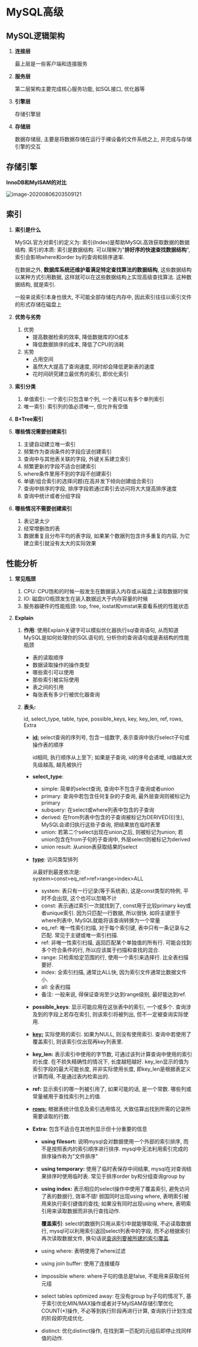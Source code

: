 # MySQL高级

## MySQL逻辑架构

1. **连接层**

   最上层是一些客户端和连接服务

2. **服务层**

   第二层架构主要完成核心服务功能, 如SQL接口, 优化器等

3. **引擎层**

   存储引擎层

4. **存储层**

   数据存储层, 主要是将数据存储在运行于裸设备的文件系统之上, 并完成与存储引擎的交互

## 存储引擎

**InnoDB和MyISAM的对比**

![image-20200806203509121](C:\Users\tatema\AppData\Roaming\Typora\typora-user-images\image-20200806203509121.png)

## 索引

1. **索引是什么**

   MySQL官方对索引的定义为: 索引(Index)是帮助MySQL高效获取数据的数据结构. 索引的本质: 索引是数据结构. 可以理解为"**排好序的快速查找数据结构**", 索引会影响where和order by的查询和排序速率.

   在数据之外, **数据库系统还维护着满足特定查找算法的数据结构**, 这些数据结构以某种方式引用数据, 这样就可以在这些数据结构上实现高级查找算法. 这种数据结构, 就是索引.

   一般来说索引本身也很大, 不可能全部存储在内存中, 因此索引往往以索引文件的形式存储在磁盘上

2. **优势与劣势**

   1. 优势
      - 提高数据检索的效率, 降低数据库的IO成本
      - 降低数据排序的成本, 降低了CPU的消耗
   2. 劣势
      - 占用空间
      - 虽然大大提高了查询速度, 同时却会降低更新表的速度
      - 花时间研究建立最优秀的索引, 即优化索引

3. **索引分类**

   1. 单值索引: 一个索引只包含单个列, 一个表可以有多个单列索引
   2. 唯一索引: 索引列的值必须唯一, 但允许有空值  

4. **B+Tree索引**

5. **哪些情况需要创建索引**

   1. 主键自动建立唯一索引
   2. 频繁作为查询条件的字段应该创建索引
   3. 查询中与其他表关联的字段, 外键关系建立索引
   4. 频繁更新的字段不适合创建索引
   5. where条件里用不到的字段不创建索引
   6. 单键/组合索引的选择问题(在高并发下倾向创建组合索引)
   7. 查询中排序的字段, 排序字段若通过索引去访问将大大提高排序速度
   8. 查询中统计或者分组字段

6. **哪些情况不需要创建索引**

   1. 表记录太少
   2. 经常增删改的表
   3. 数据重复且分布平均的表字段, 如果某个数据列包含许多重复的内容, 为它建立索引就没有太大的实际效果

## 性能分析

1. **常见瓶颈**

   1. CPU: CPU饱和的时候一般发生在数据装入内存或从磁盘上读取数据时侯
   2. IO: 磁盘I/O瓶颈发生在装入数据远大于内存容量的时候
   3. 服务器硬件的性能瓶颈: top, free, iostat和vmstat来查看系统的性能状态

2. **Explain**

   1. **作用**: 使用Explain关键字可以模拟优化器执行sql查询语句, 从而知道MySQL是如何处理你的SQL语句的, 分析你的查询语句或是表结构的性能瓶颈

      - 表的读取顺序
      - 数据读取操作的操作类型
      - 哪些索引可以使用
      - 那些索引被实际使用
      - 表之间的引用
      - 每张表有多少行被优化器查询

   2. **表头:**

      id, select_type, table, type, possible_keys, key, key_len, ref, rows, Extra

      - **<u>id:</u>** select查询的序列号, 包含一组数字, 表示查询中执行select子句或操作表的顺序 

        id相同, 执行顺序从上至下; 如果是子查询, id的序号会递增, id值越大优先级越高, 越先被执行

      - **select_type**: 

        - simple: 简单的select查询, 查询中不包含子查询或者union
        - primary: 查询中若包含任何复杂的子查询, 最外层查询则被标记为primary
        - subquery: 在select或where列表中包含的子查询
        - derived: 在from列表中包含的子查询被标记为DERIVED(衍生), MySQL会递归执行这些子查询, 把结果放在临时表里
        - union: 若第二个select出现在union之后, 则被标记为union; 若union包含在from子句的子查询中, 外层select则被标记为derived
        - union result: 从union表获取结果的select

      - <u>**type**</u>: 访问类型排列

        从最好到最差依次是: system>const>eq_ref>ref>range>index>ALL

        - system: 表只有一行记录(等于系统表), 这是const类型的特例, 平时不会出现, 这个也可以忽略不计
        - const: 表示通过索引一次就找到了, const用于比较primary key或者unique索引. 因为只匹配一行数据, 所以很快. 如将主键至于where列表中, MySQL就能将该查询转换为一个常量
        - eq_ref: 唯一性索引扫描, 对于每个索引键, 表中只有一条记录与之匹配. 常见于主键或唯一索引扫描.
        - ref: 非唯一性索引扫描, 返回匹配某个单独值的所有行. 可能会找到多个符合条件的行, 所以应该属于扫描和查找的混合.
        - range: 只检索给定范围的行, 使用一个索引来选择行. 比全表扫描要好.
        - index: 全索引扫描, 通常比ALL快, 因为索引文件通常比数据文件小.
        - all: 全表扫描
        - 备注: 一般来说, 得保证查询至少达到range级别, 最好能达到ref.

      - **possible_keys**: 显示可能应用在这张表中的索引, 一个或多个. 查询涉及到的字段上若存在索引, 则该索引将被列出, 但不一定被查询实际使用.

      - <u>**key:**</u> 实际使用的索引. 如果为NULL, 则没有使用索引. 查询中若使用了覆盖索引, 则该索引仅出现再key列表里.

      - **key_len:** 表示索引中使用的字节数, 可通过该列计算查询中使用的索引的长度. 在不损失精确性的情况下, 长度越短越好. key_len显示的值为索引字段的最大可能长度, 并非实际使用长度, 即key_len是根据表定义计算而得, 不是通过表内检索出的.

      - **ref:** 显示索引的哪一列被引用了, 如果可能的话, 是一个常数. 哪些列或常量被用于查找索引列上的值.

      - <u>**rows:**</u> 根据表统计信息及索引选用情况, 大致估算出找到所需的记录所需要读取的行数.

      - **Extra:** 包含不适合在其他列显示但十分重要的信息

        - **using filesort:** 说明mysql会对数据使用一个外部的索引排序, 而不是按照表内的索引顺序进行排序. mysql中无法利用索引完成的排序操作称为"文件排序"

        - **using temporary:** 使用了临时表保存中间结果, mysql在对查询结果排序时使用临时表. 常见于排序order by和分组查询group by

        - **using index:** 表示相应的select操作中使用了覆盖索引, 避免访问了表的数据行, 效率不错! 弱国同时出现using where, 表明索引被用来执行索引键值的查找; 如果没有同时出现using where, 表明索引用来读取数据而非执行查找动作.

          **覆盖索引**: select的数据列只用从索引中就能够取得, 不必读取数据行, mysql可以利用索引返回select列表中的字段, 而不必根据索引再次读取数据文件, 换句话说<u>查询列要被所建的索引覆盖</u>.

        - using where: 表明使用了where过滤

        - using join buffer: 使用了连接缓存

        - impossible where: where子句的值总是false, 不能用来获取任何元组

        - select tables optimized away: 在没有group by子句的情况下, 基于索引优化MIN/MAX操作或者对于MyISAM存储引擎优化COUNT(*)操作,  不必等到执行阶段再进行计算, 查询执行计划生成的阶段即完成优化.

        - distinct: 优化distinct操作, 在找到第一匹配的元组后即停止找同样值的动作.

